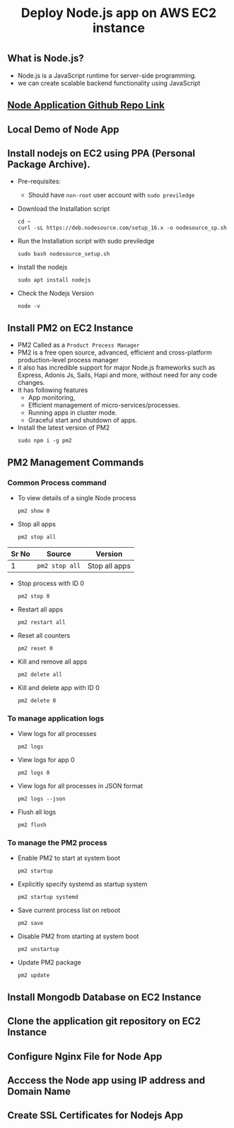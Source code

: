 # <h1 align=center> Deploy Node.js app on AWS EC2 instance <h1>

## What is Node.js?
- Node.js is a JavaScript runtime for server-side programming. 
- we can create scalable backend functionality using JavaScript  
  
## [Node Application Github Repo Link](https://github.com/DipakBodare/node-api-backend)  

## Local Demo of Node App

## Install nodejs on EC2 using PPA (Personal Package Archive).
- Pre-requisites: 
  - Should have ```non-root``` user account with ```sudo previledge```
  
- Download the Installation script
  ```
  cd ~
  curl -sL https://deb.nodesource.com/setup_16.x -o nodesource_sp.sh
  ```
  
- Run the Installation script with sudo previledge
  ```
  sudo bash nodesource_setup.sh
  ```
- Install the nodejs
  ```
  sudo apt install nodejs
  ```
  
- Check the Nodejs Version
  ```
  node -v
  ``` 
 
## Install PM2 on EC2 Instance
- PM2 Called as a ```Product Process Manager```
- PM2 is a free open source, advanced, efficient and cross-platform production-level process manager
- it also has incredible support for major Node.js frameworks such as Express, Adonis Js, Sails, Hapi and more, without need for any code changes.
- It has following features
  - App monitoring, 
  - Efficient management of micro-services/processes. 
  - Running apps in cluster mode. 
  - Graceful start and shutdown of apps.  
- Install the latest version of PM2
  ```
  sudo npm i -g pm2 
  ```
## PM2 Management Commands
### Common Process command  
  - To view details of a single Node process
    ```
    pm2 show 0
    ```
  - Stop all apps
    ```
    pm2 stop all
    ```  
  | Sr No | Source | Version |
  |------|--------|---------|
  | 1 | `pm2 stop all` | Stop all apps |  
  
  - Stop process with ID 0
    ```
    pm2 stop 0  
    ```
  - Restart all apps
    ```
    pm2 restart all
    ```
  
  - Reset all counters
    ```
    pm2 reset 0
    ```
  
  - Kill and remove all apps
    ```
    pm2 delete all
    ```
  
  - Kill and delete app with ID 0
    ```
    pm2 delete 0 
    ```
### To manage application logs  
  - View logs for all processes
    ```
    pm2 logs
    ```
  - View logs for app 0
    ```
    pm2 logs 0
    ```
  - View logs for all processes in JSON format
    ```
    pm2 logs --json
    ```
  - Flush all logs
    ```
    pm2 flush
    ```
### To manage the PM2 process
  - Enable PM2 to start at system boot
    ```
    pm2 startup
    ```
  - Explicitly specify systemd as startup system 
    ```
    pm2 startup systemd
    ```
  - Save current process list on reboot
    ```
    pm2 save  
    ```
  - Disable PM2 from starting at system boot
    ```
    pm2 unstartup
    ```
  - Update PM2 package
    ```
    pm2 update
    ```
  
  
## Install Mongodb Database on EC2 Instance

## Clone the application git repository on EC2 Instance

## Configure Nginx File for Node App

## Acccess the Node app using IP address and Domain Name

## Create SSL Certificates for Nodejs App

